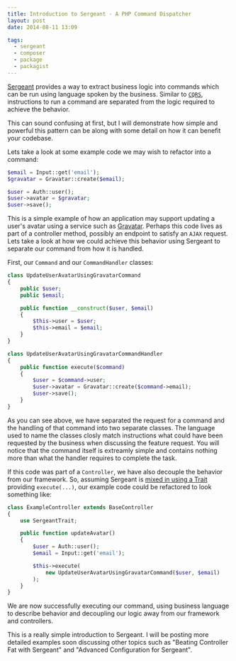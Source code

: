 ```yaml
---
title: Introduction to Sergeant - A PHP Command Dispatcher
layout: post
date: 2014-08-11 13:09

tags:
  - sergeant
  - composer
  - package
  - packagist
---
```


[Sergeant](https://github.com/acairns/sergeant) provides a way to extract business logic into commands which can be run
using language spoken by the business. Similar to [`CQRS`](http://martinfowler.com/bliki/CQRS.html), instructions to run
a command are separated from the logic required to achieve the behavior.

This can sound confusing at first, but I will demonstrate how simple and powerful this pattern can be along with some
detail on how it can benefit your codebase.

Lets take a look at some example code we may wish to refactor into a command:

```php
$email = Input::get('email');
$gravatar = Gravatar::create($email);

$user = Auth::user();
$user->avatar = $gravatar;
$user->save();
```

This is a simple example of how an application may support updating a user's avatar using a service such as
[Gravatar](https://en.gravatar.com/). Perhaps this code lives as part of a controller method, possibly an endpoint to
satisfy an `AJAX` request. Lets take a look at how we could achieve this behavior using Sergeant to separate our command
from how it is handled.

First, our `Command` and our `CommandHandler` classes:

```php
class UpdateUserAvatarUsingGravatarCommand
{
    public $user;
    public $email;

    public function __construct($user, $email)
    {
        $this->user = $user;
        $this->email = $email;
    }
}
```

```php
class UpdateUserAvatarUsingGravatarCommandHandler
{
    public function execute($command)
    {
        $user = $command->user;
        $user->avatar = Gravatar::create($command->email);
        $user->save();
    }
}
```

As you can see above, we have separated the request for a command and the handling of that command into two separate
classes. The language used to name the classes closly match instructions what could have been requested by the business
when discussing the feature request. You will notice that the command itself is extreamly simple and contains nothing
more than what the handler requires to complete the task.

If this code was part of a `Controller`, we have also decouple the behavior from our framework. So, assuming Sergeant is
[mixed in using a Trait](https://github.com/acairns/sergeant#traits) providing `execute(...)`, our example code could
be refactored to look something like:

```php
class ExampleController extends BaseController
{
    use SergeantTrait;

    public function updateAvatar()
    {
        $user = Auth::user();
        $email = Input::get('email');

        $this->execute(
            new UpdateUserAvatarUsingGravatarCommand($user, $email)
        );
    }
}
```

We are now successfully executing our command, using business language to describe behavior and decoupling our logic
away from our framework and controllers.

This is a really simple introduction to Sergeant. I will be posting more detailed examples soon discussing other topics
such as "Beating Controller Fat with Sergeant" and "Advanced Configuration for Sergeant".
